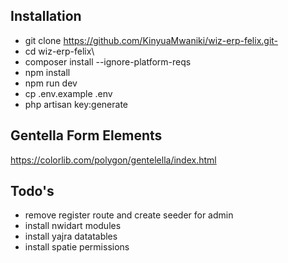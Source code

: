 ## Installation

- git clone https://github.com/KinyuaMwaniki/wiz-erp-felix.git-
- cd wiz-erp-felix\
- composer install --ignore-platform-reqs
- npm install
- npm run dev
- cp .env.example .env
- php artisan key:generate

## Gentella Form Elements
https://colorlib.com/polygon/gentelella/index.html

## Todo's
- remove register route and create seeder for admin 
- install nwidart modules
- install yajra datatables
- install spatie permissions
